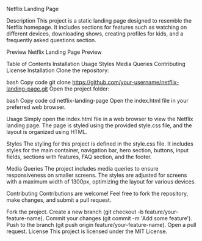 Netflix Landing Page

Description
This project is a static landing page designed to resemble the Netflix homepage. It includes sections for features such as watching on different devices, downloading shows, creating profiles for kids, and a frequently asked questions section.

Preview
Netflix Landing Page Preview

Table of Contents
Installation
Usage
Styles
Media Queries
Contributing
License
Installation
Clone the repository:

bash
Copy code
git clone https://github.com/your-username/netflix-landing-page.git
Open the project folder:

bash
Copy code
cd netflix-landing-page
Open the index.html file in your preferred web browser.

Usage
Simply open the index.html file in a web browser to view the Netflix landing page. The page is styled using the provided style.css file, and the layout is organized using HTML.

Styles
The styling for this project is defined in the style.css file. It includes styles for the main container, navigation bar, hero section, buttons, input fields, sections with features, FAQ section, and the footer.

Media Queries
The project includes media queries to ensure responsiveness on smaller screens. The styles are adjusted for screens with a maximum width of 1300px, optimizing the layout for various devices.

Contributing
Contributions are welcome! Feel free to fork the repository, make changes, and submit a pull request.

Fork the project.
Create a new branch (git checkout -b feature/your-feature-name).
Commit your changes (git commit -m 'Add some feature').
Push to the branch (git push origin feature/your-feature-name).
Open a pull request.
License
This project is licensed under the MIT License.
